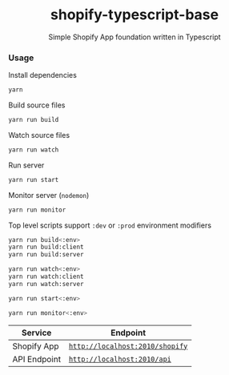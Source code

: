 <h1 align="center">shopify-typescript-base</h1>

<p align="center">Simple Shopify App foundation written in Typescript</p>

### Usage

Install dependencies
```bash
yarn
```

Build source files
```bash
yarn run build
```

Watch source files
```bash
yarn run watch
```

Run server
```bash
yarn run start
```

Monitor server (`nodemon`)
```bash
yarn run monitor
```

Top level scripts support `:dev` or `:prod` environment modifiers
```bash
yarn run build<:env>
yarn run build:client
yarn run build:server

yarn run watch<:env>
yarn run watch:client
yarn run watch:server

yarn run start<:env>

yarn run monitor<:env>
```

| Service      | Endpoint      |
| ------------ | ------------- |
| Shopify App  | [`http://localhost:2010/shopify`](http://localhost:2010/shopify) |
| API Endpoint | [`http://localhost:2010/api`](http://localhost:2010/api) |
